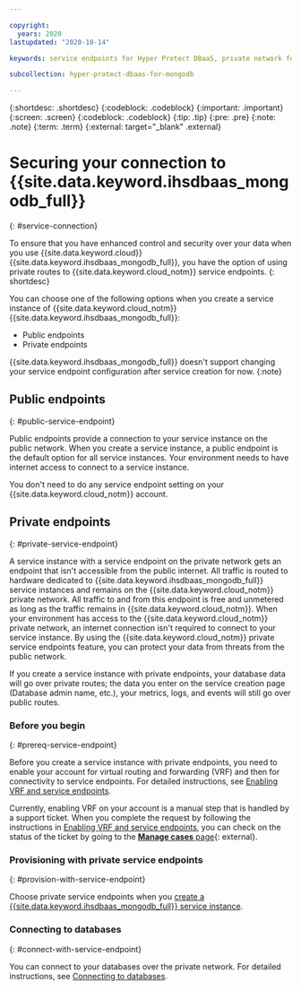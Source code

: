 ```yaml
---

copyright:
  years: 2020
lastupdated: "2020-10-14"

keywords: service endpoints for Hyper Protect DBaaS, private network for Hyper Protect DBaaS

subcollection: hyper-protect-dbaas-for-mongodb

---
```


{:shortdesc: .shortdesc}
{:codeblock: .codeblock}
{:important: .important}
{:screen: .screen}
{:codeblock: .codeblock}
{:tip: .tip}
{:pre: .pre}
{:note: .note}
{:term: .term}
{:external: target="_blank" .external}

# Securing your connection to {{site.data.keyword.ihsdbaas_mongodb_full}}
{: #service-connection}

To ensure that you have enhanced control and security over your data when you use {{site.data.keyword.cloud}} {{site.data.keyword.ihsdbaas_mongodb_full}}, you have the option of using private routes to {{site.data.keyword.cloud_notm}} service endpoints. 
{: shortdesc}

You can choose one of the following options when you create a service instance of {{site.data.keyword.cloud_notm}} {{site.data.keyword.ihsdbaas_mongodb_full}}:
- Public endpoints
- Private endpoints

{{site.data.keyword.ihsdbaas_mongodb_full}} doesn't support changing your service endpoint configuration after service creation for now.
{:note}

## Public endpoints
{: #public-service-endpoint}

Public endpoints provide a connection to your service instance on the public network. When you create a service instance, a public endpoint is the default option for all service instances. Your environment needs to have internet access to connect to a service instance.

You don't need to do any service endpoint setting on your {{site.data.keyword.cloud_notm}} account.

## Private endpoints
{: #private-service-endpoint}

A service instance with a service endpoint on the private network gets an endpoint that isn't accessible from the public internet. All traffic is routed to hardware dedicated to {{site.data.keyword.ihsdbaas_mongodb_full}} service instances and remains on the {{site.data.keyword.cloud_notm}} private network. All traffic to and from this endpoint is free and unmetered as long as the traffic remains in {{site.data.keyword.cloud_notm}}. When your environment has access to the {{site.data.keyword.cloud_notm}} private network, an internet connection isn't required to connect to your service instance. By using the {{site.data.keyword.cloud_notm}} private service endpoints feature, you can protect your data from threats from the public network. 

If you create a service instance with private endpoints, your database data will go over private routes; the data you enter on the service creation page (Database admin name, etc.), your metrics, logs, and events will still go over public routes.

### Before you begin
{: #prereq-service-endpoint}

Before you create a service instance with private endpoints, you need to enable your account for virtual routing and forwarding (VRF) and then for connectivity to service endpoints. For detailed instructions, see [Enabling VRF and service endpoints](/docs/account?topic=account-vrf-service-endpoint).

Currently, enabling VRF on your account is a manual step that is handled by a support ticket. When you complete the request by following the instructions in [Enabling VRF and service endpoints](/docs/account?topic=account-vrf-service-endpoint), you can check on the status of the ticket by going to the [**Manage cases** page](https://cloud.ibm.com/unifiedsupport/cases){: external}.

### Provisioning with private service endpoints
{: #provision-with-service-endpoint}

Choose private service endpoints when you [create a {{site.data.keyword.ihsdbaas_mongodb_full}} service instance](/docs/hyper-protect-dbaas-for-mongodb?topic=hyper-protect-dbaas-for-mongodb-create-service).

### Connecting to databases
{: #connect-with-service-endpoint}

You can connect to your databases over the private network. For detailed instructions, see [Connecting to databases](/docs/hyper-protect-dbaas-for-mongodb?topic=hyper-protect-dbaas-for-mongodb-gettingstarted#accessing-database-introduction).
